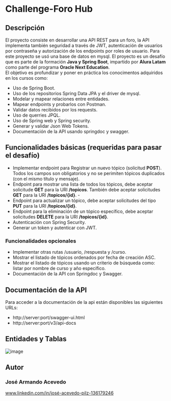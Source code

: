 # Challenge-Foro Hub

## Descripción
El proyecto consiste en desarrollar una API REST para un foro, la API implementa también seguridad a través de JWT, autenticación de usuarios por contraseña y autorización de los endpoints
por roles de usuario. Para este proyecto se usó una base de datos en mysql. El proyecto es un desafío que es parte de la formación **Java y Spring Boot**, impartido por **Alura Latam** como 
parte del programa **Oracle Next Education**.  
El objetivo es profundizar y poner en práctica los conocimentos adquiridos en los cursos como:
  - Uso de Spring Boot.
  - Uso de los repositorios Spring Data JPA y el driver de mysql.
  - Modelar y mapear relaciones entre entidades.
  - Mapear endpoints y probarlos con Postman.
  - Validar datos recibidos por los requests.
  - Uso de querries JPQL.
  - Uso de Spring web y Spring security.
  - Generar y validar Json Web Tokens.
  - Documentación de la API usando springdoc y swagger.

## Funcionalidades básicas (requeridas para pasar el desafío)
  - Implementar endpoint para Registrar un nuevo tópico (solicitud **POST**).  Todos los campos son obligatorios y no se perimiten tópicos duplicados (con el mismo título y mensaje). 
  - Endpoint para mostrar una lista de todos los tópicos, debe aceptar solicitude **GET** para la URI **/topicos**. También debe aceptar solicitudes **GET** para la URI **/topicos/{id}**.  - 
  - Endpoint para actualizar un tópico, debe aceptar solicitudes del tipo **PUT** para la URI **/topicos/{id}**.
  - Endpoint para la eliminación de un tópico específico, debe aceptar solicitudes **DELETE** para la URI **/topicos/{id}**.
  - Autenticación con Spring Security.
  - Generar un token y autenticar con JWT.
    
  ### Funcionalidades opcionales
  - Implementar otras rutas /usuario, /respuesta y /curso.
  - Mostrar el listado de tópicos ordenados por fecha de creación ASC.
  - Mostrar el listado de tópicos usando un criterio de búsqueda como: listar por nombre de curso y año específico.
  - Documentación de la API con Springdoc y Swagger.

## Documentación de la API
Para acceder a la documentación de la api están disponibles las siguientes URLs:
  - http://server:port/swagger-ui.html
  - http://server:port/v3/api-docs
  
## Entidades y Tablas

![image](https://github.com/JoseAAPDS/Challenge-Foro-Hub/assets/147453435/edba3ce3-2fbd-45b2-8516-bc07db1c8eeb)


## Autor

  ### José Armando Acevedo
  
  www.linkedin.com/in/josé-acevedo-pilz-136179246
